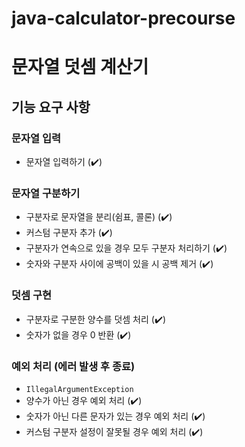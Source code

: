 # java-calculator-precourse
# 문자열 덧셈 계산기

## 기능 요구 사항
### 문자열 입력
- 문자열 입력하기 (✔️)

### 문자열 구분하기
- 구분자로 문자열을 분리(쉼표, 콜론) (✔️)
- 커스텀 구분자 추가 (✔️)
- 구분자가 연속으로 있을 경우 모두 구분자 처리하기 (✔️)
- 숫자와 구분자 사이에 공백이 있을 시 공백 제거 (✔️)

### 덧셈 구현
- 구분자로 구분한 양수를 덧셈 처리 (✔️)
- 숫자가 없을 경우 0 반환 (✔️)

### 예외 처리 (에러 발생 후 종료)
- `IllegalArgumentException`
- 양수가 아닌 경우 예외 처리 (✔️)
- 숫자가 아닌 다른 문자가 있는 경우 예외 처리 (✔️)
- 커스텀 구분자 설정이 잘못될 경우 예외 처리 (✔️)

